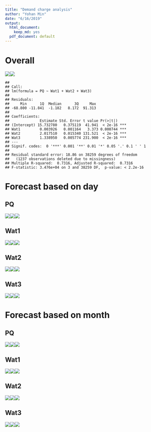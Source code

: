 ```yaml
---
title: "Demand charge analysis"
author: "Yohan Min"
date: "6/16/2019"
output:
  html_document:
    keep_md: yes
  pdf_document: default
---
```




# Overall

![](forecast_files/figure-html/unnamed-chunk-1-1.png)<!-- -->![](forecast_files/figure-html/unnamed-chunk-1-2.png)<!-- -->

```
## 
## Call:
## lm(formula = PQ ~ Wat1 + Wat2 + Wat3)
## 
## Residuals:
##     Min      1Q  Median      3Q     Max 
## -68.800 -11.841  -1.182   8.172  91.313 
## 
## Coefficients:
##              Estimate Std. Error t value Pr(>|t|)    
## (Intercept) 15.732780   0.375119  41.941  < 2e-16 ***
## Wat1         0.003926   0.001164   3.373 0.000744 ***
## Wat2         2.017510   0.015340 131.521  < 2e-16 ***
## Wat3         1.338950   0.005774 231.900  < 2e-16 ***
## ---
## Signif. codes:  0 '***' 0.001 '**' 0.01 '*' 0.05 '.' 0.1 ' ' 1
## 
## Residual standard error: 18.86 on 38259 degrees of freedom
##   (1237 observations deleted due to missingness)
## Multiple R-squared:  0.7316,	Adjusted R-squared:  0.7316 
## F-statistic: 3.476e+04 on 3 and 38259 DF,  p-value: < 2.2e-16
```


# Forecast based on day

## PQ

![](forecast_files/figure-html/unnamed-chunk-2-1.png)<!-- -->![](forecast_files/figure-html/unnamed-chunk-2-2.png)<!-- -->![](forecast_files/figure-html/unnamed-chunk-2-3.png)<!-- -->


## Wat1

![](forecast_files/figure-html/unnamed-chunk-3-1.png)<!-- -->![](forecast_files/figure-html/unnamed-chunk-3-2.png)<!-- -->![](forecast_files/figure-html/unnamed-chunk-3-3.png)<!-- -->

## Wat2

![](forecast_files/figure-html/unnamed-chunk-4-1.png)<!-- -->![](forecast_files/figure-html/unnamed-chunk-4-2.png)<!-- -->![](forecast_files/figure-html/unnamed-chunk-4-3.png)<!-- -->

## Wat3

![](forecast_files/figure-html/unnamed-chunk-5-1.png)<!-- -->![](forecast_files/figure-html/unnamed-chunk-5-2.png)<!-- -->![](forecast_files/figure-html/unnamed-chunk-5-3.png)<!-- -->


# Forecast based on month

## PQ

![](forecast_files/figure-html/unnamed-chunk-6-1.png)<!-- -->![](forecast_files/figure-html/unnamed-chunk-6-2.png)<!-- -->![](forecast_files/figure-html/unnamed-chunk-6-3.png)<!-- -->


## Wat1

![](forecast_files/figure-html/unnamed-chunk-7-1.png)<!-- -->![](forecast_files/figure-html/unnamed-chunk-7-2.png)<!-- -->![](forecast_files/figure-html/unnamed-chunk-7-3.png)<!-- -->

## Wat2

![](forecast_files/figure-html/unnamed-chunk-8-1.png)<!-- -->![](forecast_files/figure-html/unnamed-chunk-8-2.png)<!-- -->![](forecast_files/figure-html/unnamed-chunk-8-3.png)<!-- -->

## Wat3

![](forecast_files/figure-html/unnamed-chunk-9-1.png)<!-- -->![](forecast_files/figure-html/unnamed-chunk-9-2.png)<!-- -->![](forecast_files/figure-html/unnamed-chunk-9-3.png)<!-- -->
